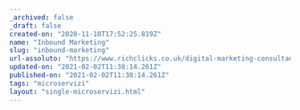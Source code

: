 ```yaml
---
_archived: false
_draft: false
created-on: "2020-11-10T17:52:25.819Z"
name: "Inbound Marketing"
slug: "inbound-marketing"
url-assoluto: "https://www.richclicks.co.uk/digital-marketing-consultancy/inbound-marketing"
updated-on: "2021-02-02T11:38:14.261Z"
published-on: "2021-02-02T11:38:14.261Z"
tags: "microservizi"
layout: "single-microservizi.html"
---
```



